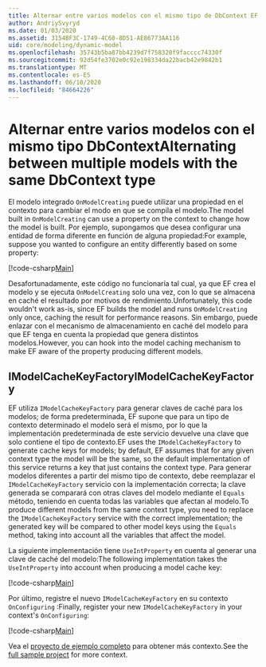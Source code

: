 ```yaml
---
title: Alternar entre varios modelos con el mismo tipo de DbContext EF Core
author: AndriySvyryd
ms.date: 01/03/2020
ms.assetid: 3154BF3C-1749-4C60-8D51-AE86773AA116
uid: core/modeling/dynamic-model
ms.openlocfilehash: 35743b5ba87bb4239d7f758320f9facccc74330f
ms.sourcegitcommit: 92d54fe3702e0c92e198334da22bacb42e9842b1
ms.translationtype: MT
ms.contentlocale: es-ES
ms.lasthandoff: 06/10/2020
ms.locfileid: "84664226"
---
```

# <a name="alternating-between-multiple-models-with-the-same-dbcontext-type"></a><span data-ttu-id="7cab8-102">Alternar entre varios modelos con el mismo tipo DbContext</span><span class="sxs-lookup"><span data-stu-id="7cab8-102">Alternating between multiple models with the same DbContext type</span></span>

<span data-ttu-id="7cab8-103">El modelo integrado `OnModelCreating` puede utilizar una propiedad en el contexto para cambiar el modo en que se compila el modelo.</span><span class="sxs-lookup"><span data-stu-id="7cab8-103">The model built in `OnModelCreating` can use a property on the context to change how the model is built.</span></span> <span data-ttu-id="7cab8-104">Por ejemplo, supongamos que desea configurar una entidad de forma diferente en función de alguna propiedad:</span><span class="sxs-lookup"><span data-stu-id="7cab8-104">For example, suppose you wanted to configure an entity differently based on some property:</span></span>

[!code-csharp[Main](../../../samples/core/Modeling/DynamicModel/DynamicContext.cs?name=OnModelCreating)]

<span data-ttu-id="7cab8-105">Desafortunadamente, este código no funcionaría tal cual, ya que EF crea el modelo y se ejecuta `OnModelCreating` solo una vez, con lo que se almacena en caché el resultado por motivos de rendimiento.</span><span class="sxs-lookup"><span data-stu-id="7cab8-105">Unfortunately, this code wouldn't work as-is, since EF builds the model and runs `OnModelCreating` only once, caching the result for performance reasons.</span></span> <span data-ttu-id="7cab8-106">Sin embargo, puede enlazar con el mecanismo de almacenamiento en caché del modelo para que EF tenga en cuenta la propiedad que genera distintos modelos.</span><span class="sxs-lookup"><span data-stu-id="7cab8-106">However, you can hook into the model caching mechanism to make EF aware of the property producing different models.</span></span>

## <a name="imodelcachekeyfactory"></a><span data-ttu-id="7cab8-107">IModelCacheKeyFactory</span><span class="sxs-lookup"><span data-stu-id="7cab8-107">IModelCacheKeyFactory</span></span>

<span data-ttu-id="7cab8-108">EF utiliza `IModelCacheKeyFactory` para generar claves de caché para los modelos; de forma predeterminada, EF supone que para un tipo de contexto determinado el modelo será el mismo, por lo que la implementación predeterminada de este servicio devuelve una clave que solo contiene el tipo de contexto.</span><span class="sxs-lookup"><span data-stu-id="7cab8-108">EF uses the `IModelCacheKeyFactory` to generate cache keys for models; by default, EF assumes that for any given context type the model will be the same, so the default implementation of this service returns a key that just contains the context type.</span></span> <span data-ttu-id="7cab8-109">Para generar modelos diferentes a partir del mismo tipo de contexto, debe reemplazar el `IModelCacheKeyFactory` servicio con la implementación correcta; la clave generada se comparará con otras claves del modelo mediante el `Equals` método, teniendo en cuenta todas las variables que afectan al modelo.</span><span class="sxs-lookup"><span data-stu-id="7cab8-109">To produce different models from the same context type, you need to replace the `IModelCacheKeyFactory` service with the correct implementation; the generated key will be compared to other model keys using the `Equals` method, taking into account all the variables that affect the model.</span></span>

<span data-ttu-id="7cab8-110">La siguiente implementación tiene `UseIntProperty` en cuenta al generar una clave de caché del modelo:</span><span class="sxs-lookup"><span data-stu-id="7cab8-110">The following implementation takes the `UseIntProperty` into account when producing a model cache key:</span></span>

[!code-csharp[Main](../../../samples/core/Modeling/DynamicModel/DynamicModelCacheKeyFactory.cs?name=DynamicModel)]

<span data-ttu-id="7cab8-111">Por último, registre el nuevo `IModelCacheKeyFactory` en su contexto `OnConfiguring` :</span><span class="sxs-lookup"><span data-stu-id="7cab8-111">Finally, register your new `IModelCacheKeyFactory` in your context's `OnConfiguring`:</span></span>

[!code-csharp[Main](../../../samples/core/Modeling/DynamicModel/DynamicContext.cs?name=OnConfiguring)]

<span data-ttu-id="7cab8-112">Vea el [proyecto de ejemplo completo](https://github.com/dotnet/EntityFramework.Docs/tree/master/samples/core/Modeling/DynamicModel) para obtener más contexto.</span><span class="sxs-lookup"><span data-stu-id="7cab8-112">See the [full sample project](https://github.com/dotnet/EntityFramework.Docs/tree/master/samples/core/Modeling/DynamicModel) for more context.</span></span>
